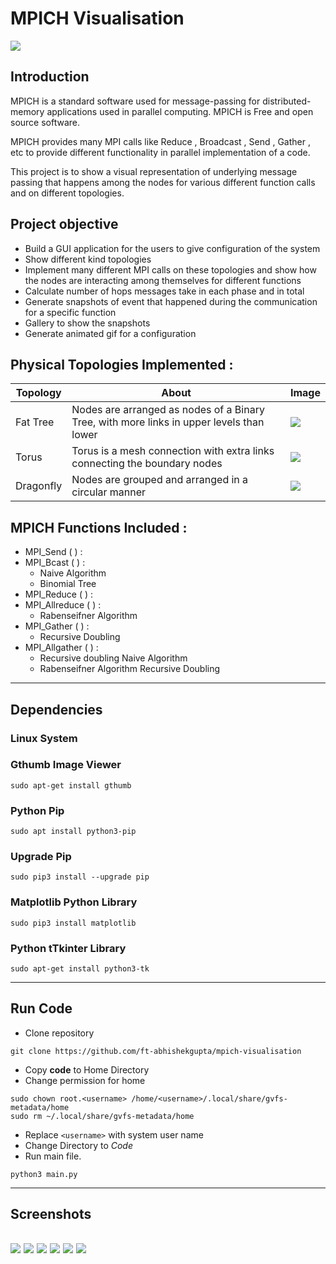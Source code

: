 # MPICH Visualisation
![](./images/Image.png)
## Introduction 
MPICH is a standard software used for message-passing for distributed-memory 
applications used in parallel computing. MPICH is Free and open source software. 

MPICH provides many MPI calls like Reduce , Broadcast , Send , Gather , etc to provide 
different functionality in parallel implementation of a code. 

This project is to show a visual representation of underlying message passing that happens among the nodes for various different function calls and on different topologies. 
## Project objective 
* Build a GUI application for the users to give configuration of the system 
* Show different kind topologies  
* Implement many different MPI calls on these topologies and show how the nodes 
are interacting among themselves for different functions  
* Calculate number of hops messages take in each phase and in total 
* Generate snapshots of event that happened during the communication for a 
specific function 
* Gallery to show the snapshots 
* Generate animated gif for a configuration 
## Physical Topologies Implemented :
|Topology|About|Image|
|---|---|---|
|Fat Tree |Nodes are arranged as nodes of a Binary Tree, with more links in upper levels than lower |![](./images/fattree.png)|
|Torus|Torus is a mesh connection with extra links connecting the boundary nodes |![](./images/torus.png)|
|Dragonfly|Nodes are grouped and arranged in a circular manner|![](./images/dragonfly.png)|
## MPICH Functions Included :
* MPI_Send ( ) :
* MPI_Bcast ( ) :
    * Naive Algorithm
    * Binomial Tree
* MPI_Reduce ( ) :
* MPI_Allreduce ( ) :
    * Rabenseifner Algorithm
* MPI_Gather ( ) :
    * Recursive Doubling
* MPI_Allgather ( ) :
    * Recursive doubling Naive Algorithm
    * Rabenseifner Algorithm Recursive Doubling
---

## Dependencies
### Linux System
### Gthumb Image Viewer
```
sudo apt-get install gthumb
```
### Python Pip
```
sudo apt install python3-pip
```
### Upgrade Pip
```
sudo pip3 install --upgrade pip
```
### Matplotlib Python Library
```
sudo pip3 install matplotlib
```
### Python tTkinter Library
```
sudo apt-get install python3-tk
```
---
## Run Code
* Clone repository 
```
git clone https://github.com/ft-abhishekgupta/mpich-visualisation
```
* Copy **code** to Home Directory
* Change permission for home
```
sudo chown root.<username> /home/<username>/.local/share/gvfs-metadata/home
sudo rm ~/.local/share/gvfs-metadata/home
```
* Replace ```<username>``` with system user name
* Change Directory to *Code*
* Run main file.
```
python3 main.py
```
---
## Screenshots
![](./images/Screenshot1.png)
![](./images/Screenshot2.png)
![](./images/Screenshot3.png)
![](./images/Screenshot4.png)
![](./images/Screenshot5.png)
![](./images/Screenshot6.png)
---
